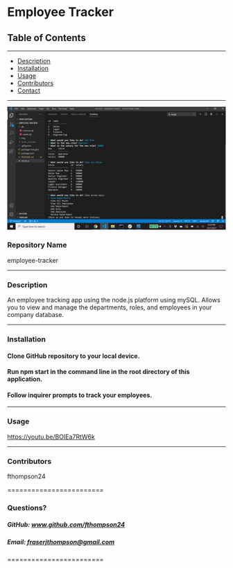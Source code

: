 
# Employee Tracker


## **Table of Contents**
***
* [Description](#description)
* [Installation](#installation)
* [Usage](#usage)
* [Contributors](#contributors)
* [Contact](#questions)

***

![Alt text](./img/Screenshot.png?raw=true "Optional Title")

### **Repository Name**  
employee-tracker

***

### **Description**  
An employee tracking app using the node.js platform using mySQL. Allows you to view and manage the departments, roles, and employees in your company database.

***

### **Installation**  
#### Clone GitHub repository to your local device. 
#### Run npm start in the command line in the root directory of this application. 
#### Follow inquirer prompts to track your employees.

***

### **Usage**  
https://youtu.be/BOIEa7RtW6k

***

### **Contributors**  
fthompson24

========================

### Questions?
##### GitHub: www.github.com/fthompson24
##### Email: fraserjthompson@gmail.com

========================